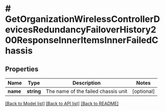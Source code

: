 # # GetOrganizationWirelessControllerDevicesRedundancyFailoverHistory200ResponseInnerItemsInnerFailedChassis

## Properties

Name | Type | Description | Notes
------------ | ------------- | ------------- | -------------
**name** | **string** | The name of the failed chassis unit | [optional]

[[Back to Model list]](../../README.md#models) [[Back to API list]](../../README.md#endpoints) [[Back to README]](../../README.md)
